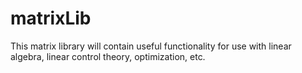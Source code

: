 # matrixLib
This matrix library will contain useful functionality for use with linear algebra, linear control theory, optimization, etc.
